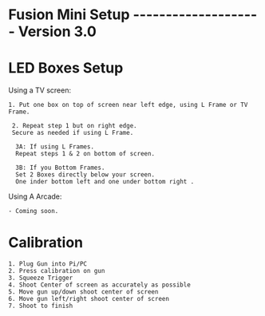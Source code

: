 # Fusion Mini Setup -------------------- Version 3.0


# LED  Boxes Setup

Using a TV screen:

    1. Put one box on top of screen near left edge, using L Frame or TV Frame. 
    
     2. Repeat step 1 but on right edge.
     Secure as needed if using L Frame. 
     
      3A: If using L Frames. 
      Repeat steps 1 & 2 on bottom of screen.
      
      3B: If you Bottom Frames. 
      Set 2 Boxes directly below your screen. 
      One inder bottom left and one under bottom right . 

Using A Arcade:

    - Coming soon.

# Calibration

    1. Plug Gun into Pi/PC
    2. Press calibration on gun
    3. Squeeze Trigger
    4. Shoot Center of screen as accurately as possible
    5. Move gun up/down shoot center of screen
    6. Move gun left/right shoot center of screen
    7. Shoot to finish

